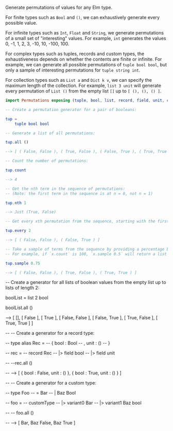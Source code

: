 Generate permutations of values for any Elm type.

For finite types such as `Bool` and `()`, we can exhaustively generate every possible value.

For infinite types such as `Int`, `Float` and `String`, we generate permutations of a small set of "interesting" values.
For example, `int` generates the values 0, -1, 1, 2, 3, -10, 10, -100, 100.

For complex types such as tuples, records and custom types, the exhaustiveness depends on whether the contents
are finite or infinite. For example, we can generate all possible permutations of `tuple bool bool`, but only a sample
of interesting permutations for `tuple string int`.

For collection types such as `List a` and `Dict k v`, we can specify the maximum length of the collection.
For example, `list 3 unit` will generate every permutation of `List ()` from the 
empty list `[]` up to `[ (), (), () ]`.

```elm
import Permutations exposing (tuple, bool, list, record, field, unit, customType, variant0, variant1)

-- Create a permutation generator for a pair of booleans:

tup =
    tuple bool bool

-- Generate a list of all permutations:

tup.all ()

--> [ ( False, False ), ( True, False ), ( False, True ), ( True, True ) ]

-- Count the number of permutations:

tup.count

--> 4

-- Get the nth term in the sequence of permutations:
-- (Note: the first term in the sequence is at n = 0, not n = 1)

tup.nth 1

--> Just (True, False)

-- Get every xth permutation from the sequence, starting with the first term:

tup.every 2

--> [ ( False, False ), ( False, True ) ]

-- Take a sample of terms from the sequence by providing a percentage between 0.0 and 1.0:
-- For example, if `x.count` is 100, `x.sample 0.5` will return a list of 50 evenly spaced terms, starting with the 0th term.

tup.sample 0.75

--> [ ( False, False ), ( True, False ), ( True, True ) ]
```

-- Create a generator for all lists of boolean values from the empty list up to lists of length 2:

boolList =
    list 2 bool

boolList.all ()

--> [ [], [ False ], [ True ], [ False, False ], [ False, True ], [ True, False ], [ True, True ] ]


-- -- Create a generator for a record type:

-- type alias Rec =
--     { bool : Bool
--     , unit : () 
--     }

-- rec =
--     record Rec
--         |> field bool
--         |> field unit

-- --rec.all ()

-- --> [ { bool : False, unit : () }, { bool : True, unit : () } ]

-- -- Create a generator for a custom type:

-- type Foo
--     = Bar
--     | Baz Bool

-- foo =
--     customType
--         |> variant0 Bar
--         |> variant1 Baz bool

-- -- foo.all ()

-- --> [ Bar, Baz False, Baz True ]
```
